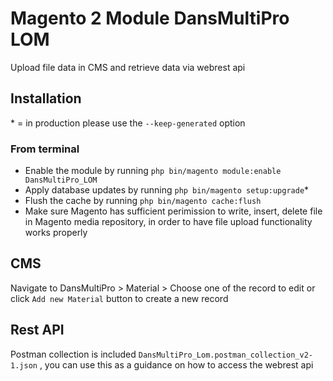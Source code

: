# Magento 2 Module DansMultiPro LOM
Upload file data in CMS and retrieve data via webrest api

## Installation
\* = in production please use the `--keep-generated` option

### From terminal
 - Enable the module by running `php bin/magento module:enable DansMultiPro_LOM`
 - Apply database updates by running `php bin/magento setup:upgrade`\*
 - Flush the cache by running `php bin/magento cache:flush`
 - Make sure Magento has sufficient perimission to write, insert, delete file in Magento media repository, in order to have file upload functionality works properly

## CMS
Navigate to DansMultiPro > Material > Choose one of the record to edit or click  `Add new Material` button to create a new record

## Rest API
Postman collection is included `DansMultiPro_Lom.postman_collection_v2-1.json` , you can use this as a guidance on how to access the webrest api





